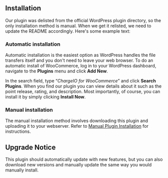 ## Installation

Our plugin was delisted from the official WordPress plugin directory, so the only installation method is manual. When we get it relisted, we need to update the README accordingly. Here's some example text:

### Automatic installation
Automatic installation is the easiest option as WordPress handles the file transfers itself and you don't need to leave your web browser. To do an automatic install of WooCommerce, log in to your WordPress dashboard, navigate to the **Plugins** menu and click **Add New**.

In the search field, type “_ChargeIO for WooCommerce_” and click **Search Plugins**. When you find our plugin you can view details about it such as the point release, rating, and description. Most importantly, of course, you can install it by simply clicking **Install Now**.

### Manual installation
The manual installation method involves downloading this plugin and uploading it to your webserver. Refer to [Manual Plugin Installation](https://codex.wordpress.org/Managing_Plugins#Manual_Plugin_Installation) for instructions.

## Upgrade Notice
This plugin should automatically update with new features, but you can also download new versions and manually update the same way you would manually install.
